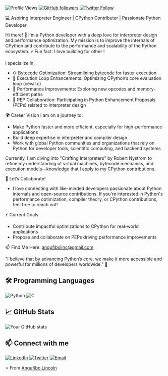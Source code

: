 ![Profile Views](https://komarev.com/ghpvc/?username=Lincoln-developer&color=blue)
[![GitHub followers](https://img.shields.io/github/followers/Lincoln-developer?style=social)](https://github.com/Lincoln-developer?tab=followers)
[![Twitter Follow](https://img.shields.io/twitter/follow/angufibolinc?style=social)](https://twitter.com/angufibolinc)

💻 Aspiring Interpreter Engineer | CPython Contributor | Passionate Python Developer

Hi there! 👋 I'm a Python developer with a deep love for interpreter design and performance optimization. My mission is to improve the internals of CPython and contribute to the performance and scalability of the Python ecosystem. 
⚡ Fun fact: I love building for other !

I specialize in:

- ⚙️ Bytecode Optimization: Streamlining bytecode for faster execution
- 🔁 Execution Loop Enhancements: Optimizing CPython’s core evaluation loop (ceval.c)
- 🚀 Performance Improvements: Exploring new opcodes and memory-efficient paths
- 📄 PEP Collaboration: Participating in Python Enhancement Proposals (PEPs) related to interpreter design

🌍 Career Vision
I am on a journey to:

- Make Python faster and more efficient, especially for high-performance applications
- Build deep expertise in interpreter and compiler design
- Work with global Python communities and organizations that rely on Python for developer tools, scientific computing, and backend systems
  
Currently, I am diving into "Crafting Interpreters" by Robert Nystrom to refine my understanding of virtual machines, bytecode mechanics, and execution models—knowledge that I apply to my CPython contributions.

👀 Let’s Collaborate!
- I love connecting with like-minded developers passionate about Python internals and open-source contributions. If you're interested in Python's performance optimization, compiler theory, or CPython contributions, feel free to reach out!

⚡ Current Goals
- Contribute impactful optimizations to CPython for real-world applications
- Propose and collaborate on PEPs driving performance improvements

📫 Find Me Here: [angufibolinc@gmail.com](mailto:angufibolinc@gmail.com)

"I believe that by advancing Python’s core, we make it more accessible and powerful for millions of developers worldwide." 🌱

## 🛠️ Programming Languages

![Python](https://img.shields.io/badge/-Python-333?style=flat&logo=python)
![C](https://img.shields.io/badge/-C-333?style=flat&logo=c)

## 📈 GitHub Stats

![Your GitHub stats](https://github-readme-stats.vercel.app/api?username=Lincoln-developer&show_icons=true&theme=radical)

## 📫 Connect with me

[![LinkedIn](https://img.shields.io/badge/-LinkedIn-0077B5?style=flat&logo=linkedin)](https://linkedin.com/in/linc-/)
[![Twitter](https://img.shields.io/badge/-Twitter-1DA1F2?style=flat&logo=twitter)](https://twitter.com/angufibolinc)
[![Email](https://img.shields.io/badge/-Email-D14836?style=flat&logo=gmail&logoColor=white)](mailto:angufibolinc@gmail.com)

⭐️ From [Angufibo Lincoln](https://github.com/Lincoln-developer)

